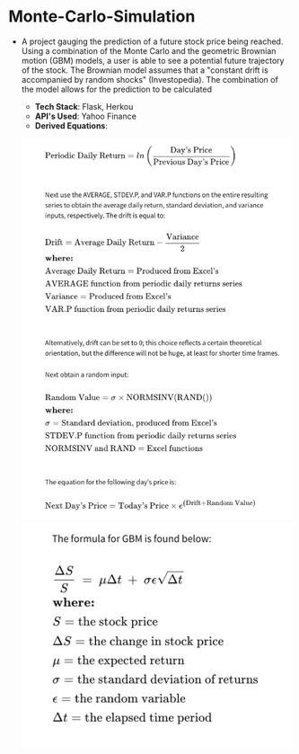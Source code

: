 # Monte-Carlo-Simulation
* A project gauging the prediction of a future stock price being reached. Using a combination of the Monte Carlo and the geometric Brownian motion (GBM) models, a user is able to see a potential future trajectory of the stock. The Brownian model assumes that a "constant drift is accompanied by random shocks" (Investopedia). The combination of the model allows for the prediction to be calculated
  * __Tech Stack__: Flask, Herkou
  * __API's Used__: Yahoo Finance
  * __Derived Equations__:
  
  ![alt text](https://github.com/amertx/Monte-Carlo-Simulation/blob/master/Screen%20Shot%202020-06-20%20at%203.56.47%20PM.png) 
  ![alt text](https://github.com/amertx/Monte-Carlo-Simulation/blob/master/Screen%20Shot%202020-06-20%20at%203.55.53%20PM.png)

